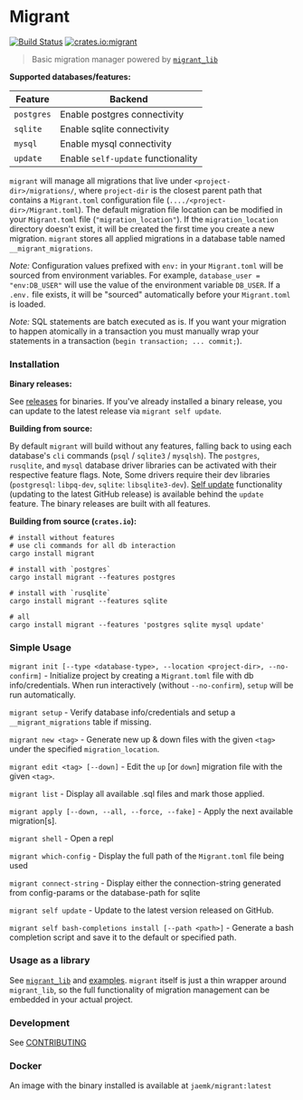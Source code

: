 # Migrant
[![Build Status](https://travis-ci.org/jaemk/migrant.svg?branch=master)](https://travis-ci.org/jaemk/migrant)
[![crates.io:migrant](https://img.shields.io/crates/v/migrant.svg?label=migrant)](https://crates.io/crates/migrant)

> Basic migration manager powered by [`migrant_lib`](https://github.com/jaemk/migrant_lib)


**Supported databases/features:**

| Feature       |    Backend                            |
|---------------|---------------------------------------|
| `postgres`    | Enable postgres connectivity          |
| `sqlite`      | Enable sqlite connectivity            |
| `mysql`       | Enable mysql connectivity             |
| `update`      | Enable `self-update` functionality    |


`migrant` will manage all migrations that live under `<project-dir>/migrations/`, where `project-dir` is the closest
parent path that contains a `Migrant.toml` configuration file (`..../<project-dir>/Migrant.toml`).
The default migration file location can be modified in your `Migrant.toml` file (`"migration_location"`).
If the `migration_location` directory doesn't exist, it will be created the first time you create a new migration.
`migrant` stores all applied migrations in a database table named `__migrant_migrations`.

*Note:* Configuration values prefixed with `env:` in your `Migrant.toml` will be sourced from environment variables.
For example, `database_user = "env:DB_USER"` will use the value of the environment variable `DB_USER`.
If a `.env.` file exists, it will be "sourced" automatically before your `Migrant.toml` is loaded.

*Note:* SQL statements are batch executed as is. If you want your migration to happen atomically in a
transaction you must manually wrap your statements in a transaction (`begin transaction; ... commit;`).


### Installation

**Binary releases:**

See [releases](https://github.com/jaemk/migrant/releases) for binaries. If you've already installed a binary release, you can update to the latest release via `migrant self update`.

**Building from source:**

By default `migrant` will build without any features, falling back to using each database's `cli` commands
(`psql` / `sqlite3` / `mysqlsh`).
The `postgres`, `rusqlite`, and `mysql` database driver libraries can be activated with their respective feature flags.
Note, Some drivers require their dev libraries (`postgresql`: `libpq-dev`, `sqlite`: `libsqlite3-dev`).
[Self update](https://github.com/jaemk/self_update) functionality (updating to the latest GitHub release) is available behind the `update` feature.
The binary releases are built with all features.

**Building from source (`crates.io`):**

```shell
# install without features
# use cli commands for all db interaction
cargo install migrant

# install with `postgres`
cargo install migrant --features postgres

# install with `rusqlite`
cargo install migrant --features sqlite

# all
cargo install migrant --features 'postgres sqlite mysql update'
```

### Simple Usage

`migrant init [--type <database-type>, --location <project-dir>, --no-confirm]` - Initialize project by creating a `Migrant.toml` file with db info/credentials.
When run interactively (without `--no-confirm`), `setup` will be run automatically.

`migrant setup` - Verify database info/credentials and setup a `__migrant_migrations` table if missing.

`migrant new <tag>` - Generate new up & down files with the given `<tag>` under the specified `migration_location`.

`migrant edit <tag> [--down]` - Edit the `up` [or `down`] migration file with the given `<tag>`.

`migrant list` - Display all available .sql files and mark those applied.

`migrant apply [--down, --all, --force, --fake]` - Apply the next available migration[s].

`migrant shell` - Open a repl

`migrant which-config` - Display the full path of the `Migrant.toml` file being used

`migrant connect-string` - Display either the connection-string generated from config-params or the database-path for sqlite

`migrant self update` - Update to the latest version released on GitHub.

`migrant self bash-completions install [--path <path>]` - Generate a bash completion script and save it to the default or specified path.


### Usage as a library

See [`migrant_lib`](https://github.com/jaemk/migrant_lib) and
[examples](https://github.com/jaemk/migrant_lib/tree/master/examples).
`migrant` itself is just a thin wrapper around `migrant_lib`, so the full functionality of migration management
can be embedded in your actual project.


### Development

See [CONTRIBUTING](https://github.com/jaemk/migrant/blob/master/CONTRIBUTING.md)


### Docker

An image with the binary installed is available at `jaemk/migrant:latest` 

